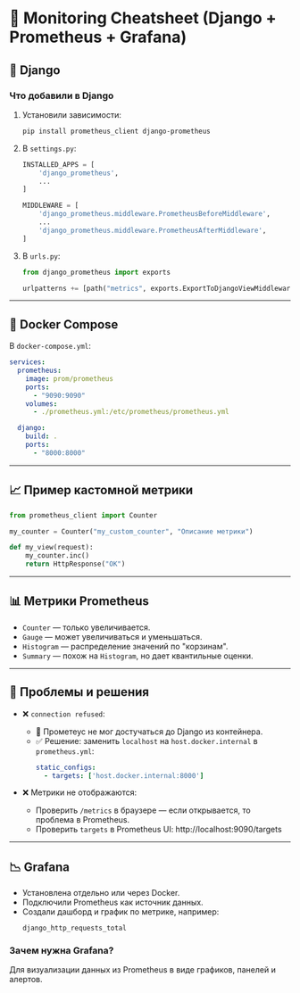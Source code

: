 # 🔧 Monitoring Cheatsheet (Django + Prometheus + Grafana)

## 🐍 Django

### Что добавили в Django

1. Установили зависимости:
   ```bash
   pip install prometheus_client django-prometheus
   ```

2. В `settings.py`:
   ```python
   INSTALLED_APPS = [
       'django_prometheus',
       ...
   ]

   MIDDLEWARE = [
       'django_prometheus.middleware.PrometheusBeforeMiddleware',
       ...
       'django_prometheus.middleware.PrometheusAfterMiddleware',
   ]
   ```

3. В `urls.py`:
   ```python
   from django_prometheus import exports

   urlpatterns += [path("metrics", exports.ExportToDjangoViewMiddleware)]
   ```

---

## 🐳 Docker Compose

В `docker-compose.yml`:
```yaml
services:
  prometheus:
    image: prom/prometheus
    ports:
      - "9090:9090"
    volumes:
      - ./prometheus.yml:/etc/prometheus/prometheus.yml

  django:
    build: .
    ports:
      - "8000:8000"
```

---

## 📈 Пример кастомной метрики

```python
from prometheus_client import Counter

my_counter = Counter("my_custom_counter", "Описание метрики")

def my_view(request):
    my_counter.inc()
    return HttpResponse("OK")
```

---

## 📊 Метрики Prometheus

- `Counter` — только увеличивается.
- `Gauge` — может увеличиваться и уменьшаться.
- `Histogram` — распределение значений по "корзинам".
- `Summary` — похож на `Histogram`, но дает квантильные оценки.

---

## 🐞 Проблемы и решения

- ❌ `connection refused`:
  - 🔧 Прометеус не мог достучаться до Django из контейнера.
  - ✅ Решение: заменить `localhost` на `host.docker.internal` в `prometheus.yml`:
    ```yaml
    static_configs:
      - targets: ['host.docker.internal:8000']
    ```

- ❌ Метрики не отображаются:
  - Проверить `/metrics` в браузере — если открывается, то проблема в Prometheus.
  - Проверить `targets` в Prometheus UI: http://localhost:9090/targets

---

## 📉 Grafana

- Установлена отдельно или через Docker.
- Подключили Prometheus как источник данных.
- Создали дашборд и график по метрике, например:
  ```promql
  django_http_requests_total
  ```

### Зачем нужна Grafana?
Для визуализации данных из Prometheus в виде графиков, панелей и алертов.